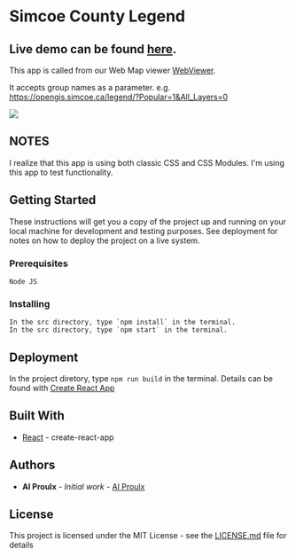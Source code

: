 # Simcoe County Legend

## Live demo can be found [here](https://opengis.simcoe.ca).

This app is called from our Web Map viewer [WebViewer](https://github.com/county-of-simcoe-gis/SimcoeCountyWebViewer).

It accepts group names as a parameter.
e.g. https://opengis.simcoe.ca/legend/?Popular=1&All_Layers=0

![](legend.gif)

## NOTES

I realize that this app is using both classic CSS and CSS Modules. I'm using this app to test functionality.

## Getting Started

These instructions will get you a copy of the project up and running on your local machine for development and testing purposes. See deployment for notes on how to deploy the project on a live system.

### Prerequisites

```
Node JS
```

### Installing

```
In the src directory, type `npm install` in the terminal.
In the src directory, type `npm start` in the terminal.
```

## Deployment

In the project diretory, type `npm run build` in the terminal. Details can be found with [Create React App](https://github.com/facebook/create-react-app)

## Built With

- [React](https://reactjs.org/) - create-react-app

## Authors

- **Al Proulx** - _Initial work_ - [Al Proulx](https://github.com/iquitwow)

## License

This project is licensed under the MIT License - see the [LICENSE.md](LICENSE.md) file for details
